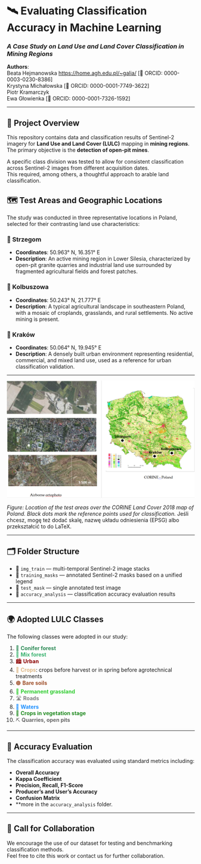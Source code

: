 # 🛰️ Evaluating Classification Accuracy in Machine Learning  
### *A Case Study on Land Use and Land Cover Classification in Mining Regions*

**Authors**:  
Beata Hejmanowska https://home.agh.edu.pl/~galia/ [🔗 ORCID: 0000-0003-0230-8386]  
Krystyna Michałowska  [🔗 ORCID: 0000-0001-7749-3622]  
Piotr Kramarczyk  
Ewa Głowienka  [🔗 ORCID: 0000-0001-7326-1592]  

---

## 🧾 Project Overview

This repository contains data and classification results of Sentinel-2 imagery for **Land Use and Land Cover (LULC)** mapping in **mining regions**.  
The primary objective is the **detection of open-pit mines**.

A specific class division was tested to allow for consistent classification across Sentinel-2 images from different acquisition dates.  
This required, among others, a thoughtful approach to arable land classification.

## 🗺️ Test Areas and Geographic Locations

The study was conducted in three representative locations in Poland, selected for their contrasting land use characteristics:

### 📍 Strzegom  
- **Coordinates**: 50.963° N, 16.351° E  
- **Description**: An active mining region in Lower Silesia, characterized by open-pit granite quarries and industrial land use surrounded by fragmented agricultural fields and forest patches.

### 📍 Kolbuszowa  
- **Coordinates**: 50.243° N, 21.777° E  
- **Description**: A typical agricultural landscape in southeastern Poland, with a mosaic of croplands, grasslands, and rural settlements. No active mining is present.

### 📍 Kraków  
- **Coordinates**: 50.064° N, 19.945° E  
- **Description**: A densely built urban environment representing residential, commercial, and mixed land use, used as a reference for urban classification validation.

---

![Test Areas and CORINE Land Cover of Poland](./fig2_1.png)

*Figure: Location of the test areas over the CORINE Land Cover 2018 map of Poland. Black dots mark the reference points used for classification.*
Jeśli chcesz, mogę też dodać skalę, nazwę układu odniesienia (EPSG) albo przekształcić to do LaTeX.


---

## 🗂️ Folder Structure

- 📁 `img_train` — multi-temporal Sentinel-2 image stacks  
- 📁 `training_masks` — annotated Sentinel-2 masks based on a unified legend  
- 📁 `test_mask` — single annotated test image  
- 📁 `accuracy_analysis` — classification accuracy evaluation results  

---

## 🌍 Adopted LULC Classes

The following classes were adopted in our study:

1. <span style="color:#2e8b57;">🌲 <strong>Conifer forest</strong></span>
2. <span style="color:#3cb371;">🌳 <strong>Mix forest</strong></span>
3. <span style="color:#8b0000;">🏙️ <strong>Urban</strong></span>
4. <span style="color:#deb887;">🌾 <strong>Crops</strong></span>: crops before harvest or in spring before agrotechnical treatments
5. <span style="color:#a0522d;">🟤 <strong>Bare soils</strong></span>
6. <span style="color:#32cd32;">🌿 <strong>Permanent grassland</strong></span>
7. <span style="color:#808080;">🛣️ <strong>Roads</strong></span>
8. <span style="color:#1e90ff;">🌊 <strong>Waters</strong></span>
9. <span style="color:#228b22;">🌱 <strong>Crops in vegetation stage</strong></span>
10. <span style="color:#696969;">⛏️ <strong>Quarries, open pits</strong></span>

---

## 📏 Accuracy Evaluation

The classification accuracy was evaluated using standard metrics including:

- **Overall Accuracy**
- **Kappa Coefficient**
- **Precision, Recall, F1-Score**
- **Producer’s and User’s Accuracy**
- **Confusion Matrix**
- **more in the `accuracy_analysis` folder.

---

## 🤝 Call for Collaboration

We encourage the use of our dataset for testing and benchmarking classification methods.  
Feel free to cite this work or contact us for further collaboration.

